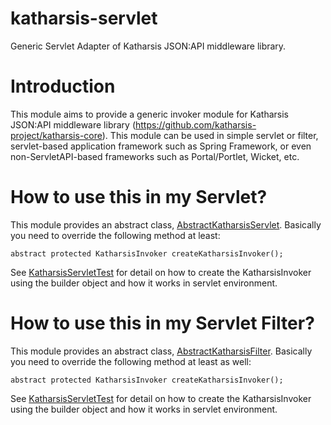 # katharsis-servlet

Generic Servlet Adapter of Katharsis JSON:API middleware library.

Introduction
============
This module aims to provide a generic invoker module for
Katharsis JSON:API middleware library (https://github.com/katharsis-project/katharsis-core).
This module can be used in simple servlet or filter,
servlet-based application framework such as Spring Framework,
or even non-ServletAPI-based frameworks such as Portal/Portlet, Wicket, etc.

How to use this in my Servlet?
==============================

This module provides an abstract class, [AbstractKatharsisServlet](src/main/java/com/github/woonsan/katharsis/servlet/AbstractKatharsisServlet.java). Basically you need to override the following method at least:

    abstract protected KatharsisInvoker createKatharsisInvoker();

See [KatharsisServletTest](src/test/java/com/github/woonsan/katharsis/servlet/KatharsisServletTest.java)
for detail on how to create the KatharsisInvoker using the builder object
and how it works in servlet environment.

How to use this in my Servlet Filter?
=====================================

This module provides an abstract class, [AbstractKatharsisFilter](src/main/java/com/github/woonsan/katharsis/servlet/AbstractKatharsisFilter.java). Basically you need to override the following method at least as well:

    abstract protected KatharsisInvoker createKatharsisInvoker();

See [KatharsisServletTest](src/test/java/com/github/woonsan/katharsis/servlet/KatharsisFilterTest.java)
for detail on how to create the KatharsisInvoker using the builder object
and how it works in servlet environment.
